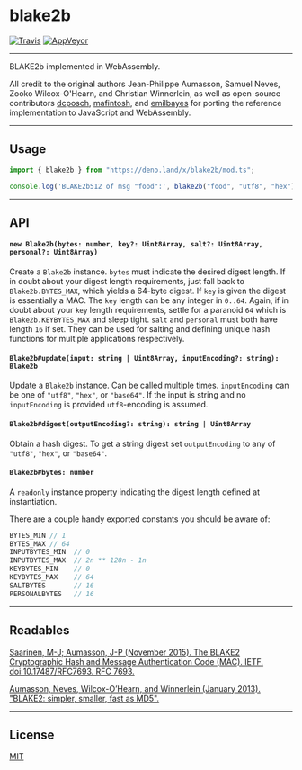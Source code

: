# blake2b

[![Travis](http://img.shields.io/travis/chiefbiiko/blake2b.svg?style=flat)](http://travis-ci.org/chiefbiiko/blake2b) [![AppVeyor](https://ci.appveyor.com/api/projects/status/github/chiefbiiko/blake2b?branch=master&svg=true)](https://ci.appveyor.com/project/chiefbiiko/blake2b)

---

BLAKE2b implemented in WebAssembly.

All credit to the original authors Jean-Philippe Aumasson, Samuel Neves, Zooko Wilcox-O'Hearn, and Christian Winnerlein, as well as open-source contributors [dcposch](https://github.com/dcposch/blakejs), [mafintosh](https://github.com/mafintosh/blake2b-wasm),
and [emilbayes](https://github.com/emilbayes/blake2b) for porting the reference
implementation to JavaScript and WebAssembly.

---

## Usage

```ts
import { blake2b } from "https://deno.land/x/blake2b/mod.ts";

console.log('BLAKE2b512 of msg "food":', blake2b("food", "utf8", "hex"));
```

---

## API

#### `new Blake2b(bytes: number, key?: Uint8Array, salt?: Uint8Array, personal?: Uint8Array)`

Create a `Blake2b` instance. `bytes` must indicate the desired digest length. If in doubt about your digest length requirements, just fall back to `Blake2b.BYTES_MAX`, which yields a 64-byte digest. If `key` is given the digest is essentially a MAC. The `key` length can be any integer in `0..64`. Again, if in doubt about your `key` length requirements, settle for a paranoid `64` which is `Blake2b.KEYBYTES_MAX` and sleep tight. `salt` and `personal` must both have length `16` if set. They can be used for salting and defining unique hash functions for multiple applications respectively.

#### `Blake2b#update(input: string | Uint8Array, inputEncoding?: string): Blake2b`

Update a `Blake2b` instance. Can be called multiple times. `inputEncoding` can be one of `"utf8"`, `"hex"`, or `"base64"`. If the input is string and no `inputEncoding` is provided `utf8`-encoding is assumed.

#### `Blake2b#digest(outputEncoding?: string): string | Uint8Array`

Obtain a hash digest. To get a string digest set `outputEncoding` to any of `"utf8"`, `"hex"`, or `"base64"`.

#### `Blake2b#bytes: number`

A `readonly` instance property indicating the digest length defined at instantiation.

There are a couple handy exported constants you should be aware of:

``` ts
BYTES_MIN // 1
BYTES_MAX // 64
INPUTBYTES_MIN  // 0
INPUTBYTES_MAX  // 2n ** 128n - 1n
KEYBYTES_MIN    // 0
KEYBYTES_MAX    // 64
SALTBYTES       // 16
PERSONALBYTES   // 16
```

---

## Readables

[Saarinen, M-J; Aumasson, J-P (November 2015). The BLAKE2 Cryptographic Hash and Message Authentication Code (MAC). IETF. doi:10.17487/RFC7693. RFC 7693.](https://tools.ietf.org/html/rfc7693)

[Aumasson, Neves, Wilcox-O’Hearn, and Winnerlein (January 2013). "BLAKE2: simpler, smaller, fast as MD5".](https://blake2.net/blake2.pdf)

---

## License

[MIT](./LICENSE)